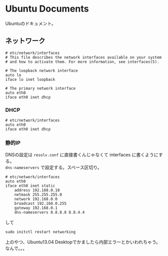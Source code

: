 # Ubuntu Documents

Ubuntuのドキュメント。

## ネットワーク

```
# etc/network/interfaces
# This file describes the network interfaces available on your system
# and how to activate them. For more information, see interfaces(5).

# The loopback network interface
auto lo
iface lo inet loopback

# The primary network interface
auto eth0
iface eth0 inet dhcp
```

### DHCP

```
# etc/network/interfaces
auto eth0
iface eth0 inet dhcp
```

### 静的IP

DNSの設定は `resolv.conf` に直接書くんじゃなくて interfaces に書くようにする。  
`dns-nameservers` で設定する。スペース区切り。

```
# etc/network/interfaces
auto eth0
iface eth0 inet static
    address 192.168.0.10
    netmask 255.255.255.0
    network 192.168.0.0
    broadcast 192.168.0.255
    gateway 192.168.0.1
    dns-nameservers 8.8.8.8 8.8.4.4
```

して

```
sudo initctl restart networking
```

上のやつ、Ubuntu13.04 Desktopでかましたら内部エラーとかいわれちゃう。なんで。。。
